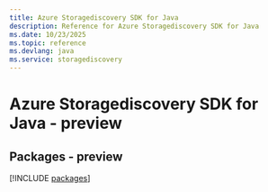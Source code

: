 ```yaml
---
title: Azure Storagediscovery SDK for Java
description: Reference for Azure Storagediscovery SDK for Java
ms.date: 10/23/2025
ms.topic: reference
ms.devlang: java
ms.service: storagediscovery
---
```

# Azure Storagediscovery SDK for Java - preview
## Packages - preview
[!INCLUDE [packages](storagediscovery-index.md)]